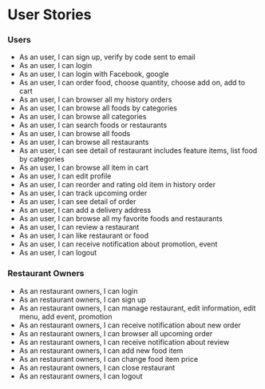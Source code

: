 # User Stories
### Users
- As an user, I can sign up, verify by code sent to email
- As an user, I can login
- As an user, I can login with Facebook, google
- As an user, I can order food, choose quantity, choose add on, add to cart
- As an user, I can browser all my history orders
- As an user, I can browse all foods by categories
- As an user, I can browse all categories
- As an user, I can search foods or restaurants
- As an user, I can browse all foods
- As an user, I can browse all restaurants
- As an user, I can see detail of restaurant includes feature items, list food by categories
- As an user, I can browse all item in cart
- As an user, I can edit profile
- As an user, I can reorder and rating old item in history order
- As an user, I can track upcoming order
- As an user, I can see detail of order
- As an user, I can add a delivery address
- As an user, I can browse all my favorite foods and restaurants
- As an user, I can review a restaurant
- As an user, I can like restaurant or food
- As an user, I can receive notification about promotion, event
- As an user, I can logout

### Restaurant Owners
- As an restaurant owners, I can login
- As an restaurant owners, I can sign up 
- As an restaurant owners, I can manage restaurant, edit information, edit menu, add event, promotion
- As an restaurant owners, I can receive notification about new order
- As an restaurant owners, I can browser all upcoming order
- As an restaurant owners, I can receive notification about review
- As an restaurant owners, I can add new food item
- As an restaurant owners, I can change food item price
- As an restaurant owners, I can close restaurant
- As an restaurant owners, I can logout

